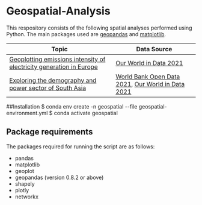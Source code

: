 # Geospatial-Analysis

This respository consists of the following spatial analyses performed using Python. The main packages used are [geopandas](https://geopandas.org/en/stable/) and [matplotlib](https://matplotlib.org/).

|Topic|Data Source|
|-----|-----------|
|[Geoplotting emissions intensity of electricity generation in Europe](https://towardsdatascience.com/geoplotting-emissions-intensity-of-electricity-generation-in-europe-90c22b378858)|[Our World in Data 2021](https://ourworldindata.org/grapher/carbon-intensity-electricity)|
|[Exploring the demography and power sector of South Asia](https://towardsdatascience.com/exploring-the-demography-and-power-sector-of-south-asia-27cca720163c)|[World Bank Open Data 2021](https://data.worldbank.org/), [Our World in Data 2021](https://ourworldindata.org/electricity-mix)|


##Installation
$ conda env create -n geospatial --file geospatial-environment.yml
$ conda activate geospatial


## Package requirements
The packages required for running the script are as follows:
- pandas
- matplotlib
- geoplot
- geopandas (version 0.8.2 or above)
- shapely
- plotly
- networkx
